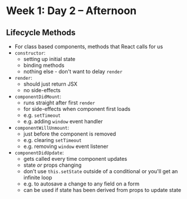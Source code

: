 # Week 1: Day 2 – Afternoon

## Lifecycle Methods

- For class based components, methods that React calls for us
- `constructor`:
    - setting up initial state
    - binding methods
    - nothing else - don't want to delay `render`
- `render`:
    - should just return JSX
    - no side-effects
- `componentDidMount`:
    - runs straight after first `render`
    - for side-effects when component first loads
    - e.g. `setTimeout`
    - e.g. adding `window` event handler
- `componentWillUnmount`:
    - just before the component is removed
    - e.g. clearing `setTimeout`
    - e.g. removing `window` event listener
- `componentDidUpdate`:
    - gets called every time component updates
    - state *or* props changing
    - don't use `this.setState` outside of a conditional or you'll get an infinite loop
    - e.g. to autosave a change to any field on a form
    - can be used if state has been derived from props to update state
